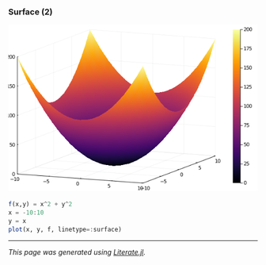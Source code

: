### Surface (2)

![surface2.png](images/surface2.png)

```julia
f(x,y) = x^2 + y^2
x = -10:10
y = x
plot(x, y, f, linetype=:surface)
```

---

*This page was generated using [Literate.jl](https://github.com/fredrikekre/Literate.jl).*

